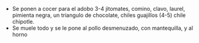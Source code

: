 
- Se ponen a cocer para el adobo 3-4 jitomates, comino, clavo, laurel, pimienta negra, un triangulo de chocolate, chiles guajillos (4-5) chile chipotle.
- Se muele todo y se le pone al pollo desmenuzado, con mantequilla, y al horno

